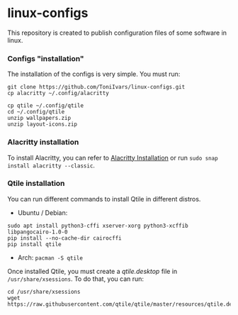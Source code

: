 # linux-configs
This repository is created to publish configuration files of some software in linux.

### Configs "installation"

The installation of the configs is very simple. You must run:
```
git clone https://github.com/ToniIvars/linux-configs.git
cp alacritty ~/.config/alacritty

cp qtile ~/.config/qtile
cd ~/.config/qtile
unzip wallpapers.zip
unzip layout-icons.zip
```
### Alacritty installation
To install Alacritty, you can refer to [Alacritty Installation](https://github.com/alacritty/alacritty/blob/master/INSTALL.md) or run `sudo snap install alacritty --classic`.

### Qtile installation
You can run different commands to install Qtile in different distros.
- Ubuntu / Debian:
```
sudo apt install python3-cffi xserver-xorg python3-xcffib libpangocairo-1.0-0
pip install --no-cache-dir cairocffi
pip install qtile
```
- Arch: `pacman -S qtile`

Once installed Qtile, you must create a *qtile.desktop* file in `/usr/share/xsessions`. To do that, you can run:
```
cd /usr/share/xsessions
wget https://raw.githubusercontent.com/qtile/qtile/master/resources/qtile.desktop
```
